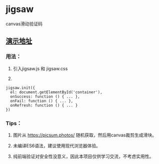 # jigsaw
canvas滑动验证码

## [演示地址](https://yeild.github.io/jigsaw/demo.html)

### 用法：
1. 引入jigsaw.js 和 jigsaw.css

2. 
```
jigsaw.init({
  el: document.getElementById('container'),
  onSuccess: function () { ... },
  onFail: function () { ... },
  onRefresh: function () { ... }
})
```

### Tips：

1. 图片从 https://picsum.photos/ 随机获取，然后用canvas裁剪生成滑块。

2. 未编译ES6语法，建议使用现代浏览器体验。

3. 纯前端验证对安全性没意义，因此本项目仅供学习交流，不考虑实用性。
